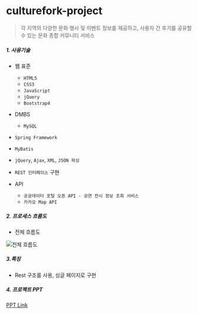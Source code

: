 # culturefork-project

> 각 지역의 다양한 문화 행사 및 이벤트 정보를 제공하고, 사용자 간 후기를 공유할 수 있는 문화 종합 커뮤니티 서비스


##### 1. 사용기술

* 웹 표준
  * `HTML5`
  * `CSS3`
  * `JavaScript`
  * `jQuery`
  * `Bootstrap4`

* DMBS
  * `MySQL`
* `Spring Framework`
* `MyBatis`
* `jQuery`, `Ajax`, `XML`, `JSON 파싱`
* `REST 인터페이스` 구현

* API
  * `공공데이터 포털 오픈 API - 공연 전시 정보 조회 서비스`
  * `카카오 Map API`


##### 2. 프로세스 흐름도

* 전체 흐름도 

![전체 흐름도](https://user-images.githubusercontent.com/51072198/69434003-148d4900-0d80-11ea-9ac5-e73c3c9d5da7.png)



##### 3.특징

* Rest 구조를 사용, 싱글 페이지로 구현



##### 4. 프로젝트 PPT

[PPT Link]( https://docs.google.com/presentation/d/1YKKqEB6x2gkDbe1JYjMZxorp-mmPLemaE0p-gkIBSwM/edit?usp=sharing )
